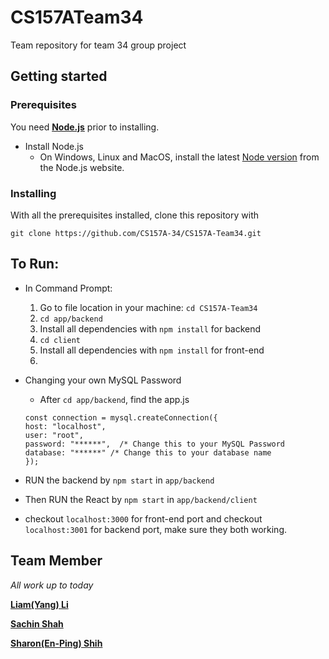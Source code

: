 # CS157ATeam34
Team repository for team 34 group project 

## Getting started 

### Prerequisites
You need [**Node.js**](https://nodejs.org/en/) prior to installing.
* Install Node.js
    * On Windows, Linux and MacOS, install the latest [Node version](https://nodejs.org/en/download/) from the Node.js website. 

### Installing

With all the prerequisites installed, clone this repository with

`git clone https://github.com/CS157A-34/CS157A-Team34.git`

## To Run:
* In Command Prompt:
    1. Go to file location in your machine: `cd CS157A-Team34`
    2. `cd app/backend`
    3. Install all dependencies with `npm install` for backend 
    4. `cd client`
    5. Install all dependencies with `npm install` for front-end
    6. 

* Changing your own MySQL Password
    * After `cd app/backend`, find the app.js
    ```
    const connection = mysql.createConnection({
    host: "localhost",
    user: "root",
    password: "******",  /* Change this to your MySQL Password
    database: "******" /* Change this to your database name
    });
    ```

* RUN the backend by `npm start` in `app/backend`
* Then RUN the React by `npm start` in `app/backend/client`

* checkout `localhost:3000` for front-end port and checkout `localhost:3001` for backend port, make sure they both working. 
    
## Team Member

*All work up to today*

[**Liam(Yang) Li**](https://github.com/liamLacuna)

[**Sachin Shah**](https://github.com/sachinio20)

[**Sharon(En-Ping) Shih**](https://github.com/SharonShih)



